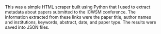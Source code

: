This was a simple HTML scraper built using Python that I used to extract metadata about papers submitted to the ICWSM conference. 
The information extracted from these links were the paper title, author names and institutions, keywords, abstract, date, and paper type.
The results were saved into JSON files.
